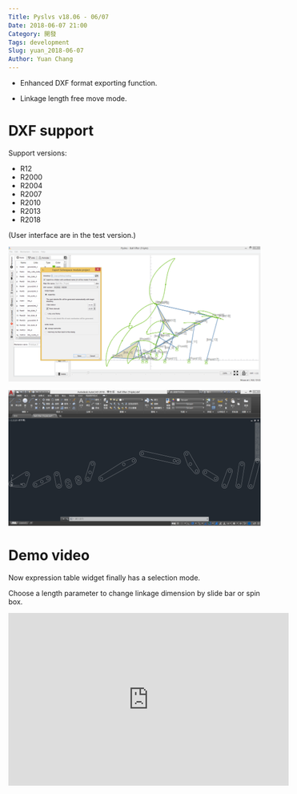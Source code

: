 ```yaml
---
Title: Pyslvs v18.06 - 06/07
Date: 2018-06-07 21:00
Category: 開發
Tags: development
Slug: yuan_2018-06-07
Author: Yuan Chang
---
```


+ Enhanced DXF format exporting function.

+ Linkage length free move mode.

<!-- PELICAN_END_SUMMARY -->

DXF support
===

Support versions:

+ R12
+ R2000
+ R2004
+ R2007
+ R2010
+ R2013
+ R2018

(User interface are in the test version.)

![](../data/images/2018_06_07_01.png)

![](../data/images/2018_06_07_02.png)

Demo video
===

Now expression table widget finally has a selection mode.

Choose a length parameter to change linkage dimension by slide bar or spin box.

<iframe width="560" height="345" src="https://www.youtube.com/embed/uJ5pj4JgoLw" frameborder="0" allow="autoplay; encrypted-media" allowfullscreen></iframe>